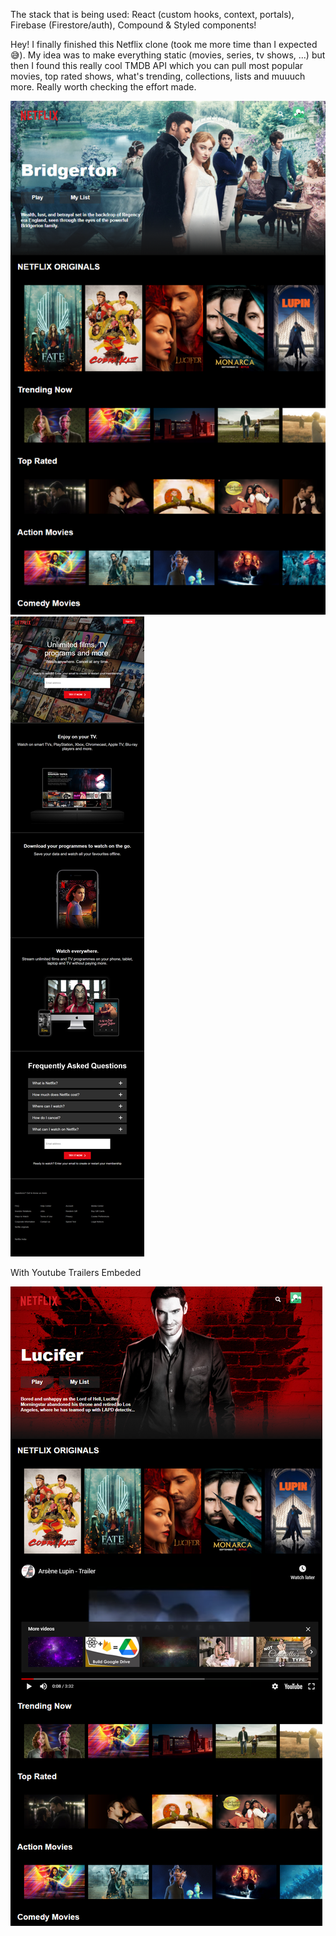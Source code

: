 The stack that is being used:
  React (custom hooks, context, portals), Firebase (Firestore/auth), Compound & Styled components!

Hey! I finally finished this Netflix clone (took me more time than I expected 😅). My idea was to make everything static (movies, series, tv shows, ...) but then I found this really cool TMDB API which you can pull most popular movies, top rated shows, what's trending, collections, lists and muuuch more. Really worth checking the effort made.

<img src="/images/demo1.png">

<img src="/images/demo2.png">

With Youtube Trailers Embeded

<img src="/images/demo3.png">



